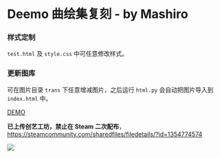 ﻿Deemo 曲绘集复刻 - by Mashiro
===

### 样式定制

`test.html` 及 `style.css` 中可任意修改样式。

### 更新图库

可在图片目录 `trans` 下任意增减图片，之后运行 `html.py` 会自动把图片导入到 `index.html` 中。

[DEMO](https://deemo.shino.cc)

**已上传创艺工坊，禁止在 Steam 二次配布**，<https://steamcommunity.com/sharedfiles/filedetails/?id=1354774574>

![](https://view.moezx.cc/images/2018/04/07/Capture.png)
